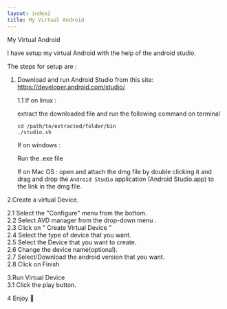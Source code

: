 ```yaml
---
layout: index2
title: My Virtual Android
---
```

My Virtual Android  

I have setup my virtual Android with the help of the android studio.  

The steps for setup are :  

1. Download and run Android Studio from this site:  
    https://developer.android.com/studio/  
    
    1.1
    If on linux :  
    
    extract the downloaded file and run the following command on terminal
    
    ```
    cd /path/to/extracted/folder/bin  
    ./studio.sh
    ```  
    
    If on windows : 

    Run the .exe file
    
    If on Mac OS :
    open and attach the dmg file by double clicking it and drag and drop the ```Android Studio``` application (Android Studio.app) to the link in the 
    dmg file.
          
2.Create a virtual Device.  

   2.1 
   Select the "Configure" menu from the bottom.  
   2.2
   Select AVD manager from the drop-down menu .  
   2.3 
   Click on " Create Virtual Device "  
   2.4
   Select the type of device that you want.  
   2.5 
   Select the Device that you want to create.  
   2.6 
   Change the device name(optional).  
   2.7 
   Select/Download the android version that you want.  
   2.8 
   Click on Finish  

3.Run Virtual Device  
   3.1 Click the play button.    

4 Enjoy 🙂  
